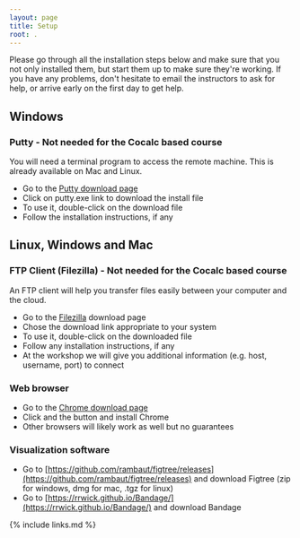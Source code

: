 ```yaml
---
layout: page
title: Setup
root: .
---
```


Please go through all the installation steps below and make sure that
you not only installed them, but start them up to make sure they're working.
If you have any problems, don't hesitate to email the instructors to
ask for help, or arrive early on the first day to
get help.

## Windows
### Putty - Not needed for the Cocalc based course
You will need a terminal program to access the remote machine. This is already available on Mac and Linux.
- Go to the [Putty download page](http://www.chiark.greenend.org.uk/~sgtatham/putty/download.html)
- Click on putty.exe link to download the install file
- To use it, double-click on the download file
- Follow the installation instructions, if any 

## Linux, Windows and Mac 

### FTP Client (Filezilla) - Not needed for the Cocalc based course
An FTP client will help you transfer files easily between your computer and the cloud.

- Go to the [Filezilla](https://filezilla-project.org/download.php?show_all=1) download page
- Chose the download link appropriate to your system
- To use it, double-click on the downloaded file
- Follow any installation instructions, if any
- At the workshop we will give you additional information (e.g. host, username, port) to connect

### Web browser
- Go to the [Chrome download page](https://www.google.com/chrome/browser/desktop/index.html)
- Click and the button and install Chrome
- Other browsers will likely work as well but no guarantees

### Visualization software 
- Go to [https://github.com/rambaut/figtree/releases](https://github.com/rambaut/figtree/releases) and download Figtree (zip for windows, dmg for mac, .tgz for linux)
- Go to [https://rrwick.github.io/Bandage/](https://rrwick.github.io/Bandage/) and download Bandage

{% include links.md %}
